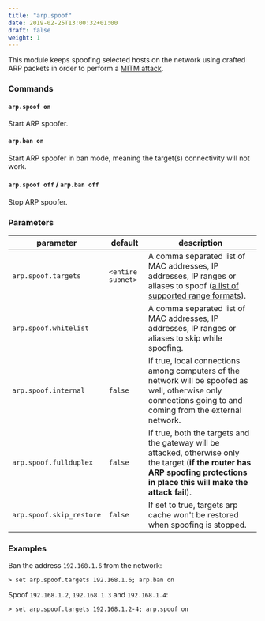 ```yaml
---
title: "arp.spoof"
date: 2019-02-25T13:00:32+01:00
draft: false
weight: 1
---
```


This module keeps spoofing selected hosts on the network using crafted ARP packets in order to perform a [MITM attack](/modules/ethernet/spoofers/#what-is-a-mitm-attack).

### Commands

#### `arp.spoof on`

Start ARP spoofer.

#### `arp.ban on`

Start ARP spoofer in ban mode, meaning the target(s) connectivity will not work.

#### `arp.spoof off` / `arp.ban off`

Stop ARP spoofer.

### Parameters

| parameter                | default           | description                                                                                                                                                                     |
| ------------------------ | ----------------- | ------------------------------------------------------------------------------------------------------------------------------------------------------------------------------- |
| `arp.spoof.targets`      | `<entire subnet>` | A comma separated list of MAC addresses, IP addresses, IP ranges or aliases to spoof ([a list of supported range formats](https://github.com/malfunkt/iprange)).                |
| `arp.spoof.whitelist`    |                   | A comma separated list of MAC addresses, IP addresses, IP ranges or aliases to skip while spoofing.                                                                             |
| `arp.spoof.internal`     | `false`           | If true, local connections among computers of the network will be spoofed as well, otherwise only connections going to and coming from the external network.                    |
| `arp.spoof.fullduplex`   | `false`           | If true, both the targets and the gateway will be attacked, otherwise only the target (**if the router has ARP spoofing protections in place this will make the attack fail**). |
| `arp.spoof.skip_restore` | `false`           | If set to true, targets arp cache won't be restored when spoofing is stopped.                                                                                                   |

### Examples

Ban the address `192.168.1.6` from the network:

    > set arp.spoof.targets 192.168.1.6; arp.ban on

Spoof `192.168.1.2`, `192.168.1.3` and `192.168.1.4`:

    > set arp.spoof.targets 192.168.1.2-4; arp.spoof on
